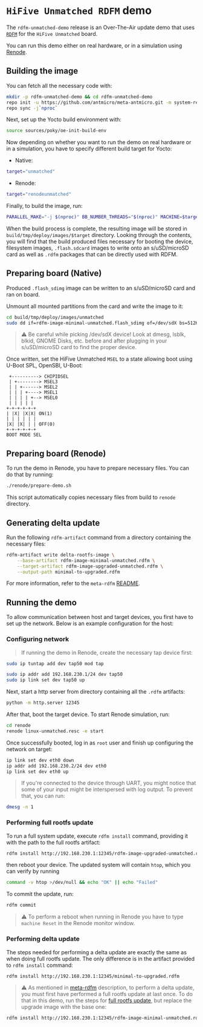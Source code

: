 # `HiFive Unmatched RDFM` demo

The `rdfm-unmatched-demo` release is an Over-The-Air update demo that uses [`RDFM`](https://github.com/antmicro/rdfm) for the `HiFive Unmatched` board.

You can run this demo either on real hardware, or in a simulation using [Renode](https://github.com/renode/renode).

## Building the image

You can fetch all the necessary code with:

<!-- name="fetch-sources"; transformer="echo "$TUTTEST_INPUT" | sed "/repo init/s/.*/& -b $CI_COMMIT_REF_NAME/" | sed "$ a repo forall meta-antmicro.git -c 'git checkout $CI_COMMIT_REF_NAME'"" -->
```sh
mkdir -p rdfm-unmatched-demo && cd rdfm-unmatched-demo
repo init -u https://github.com/antmicro/meta-antmicro.git -m system-releases/rdfm-unmatched-demo/manifest.xml
repo sync -j`nproc`
```

Next, set up the Yocto build environment with:
<!-- name="setup-yocto" -->
```sh
source sources/poky/oe-init-build-env
```

Now depending on whether you want to run the demo on real hardware or in a simulation,
you have to specify different build target for Yocto:

- Native:
<!-- name="target-native" -->
```sh
target="unmatched"
```

- Renode:
<!-- name="target-renode" -->
```sh
target="renodeunmatched"
```

Finally, to build the image, run:
<!-- name="build-image" -->
```sh
PARALLEL_MAKE="-j $(nproc)" BB_NUMBER_THREADS="$(nproc)" MACHINE=$target bitbake rdfm-image-minimal rdfm-image-upgraded
```

When the build process is complete, the resulting image will be stored in `build/tmp/deploy/images/$target` directory.
Looking through the contents, you will find that the build produced files necessary for booting the device,
filesystem images, `.flash.sdcard` images to write onto an s/uSD/microSD card as well as `.rdfm` packages
that can be directly used with RDFM.

## Preparing board (Native)

Produced `.flash_sdimg` image can be written to an s/uSD/microSD card and ran on board.

Unmount all mounted partitions from the card and write the image to it:
```sh
cd build/tmp/deploy/images/unmatched
sudo dd if=rdfm-image-minimal-unmatched.flash_sdimg of=/dev/sdX bs=512K iflag=fullblock oflag=direct conv=fsync status=progress
```
> :warning: Be careful while picking /dev/sdX device! Look at dmesg, lsblk, blkid, GNOME Disks, etc.
> before and after plugging in your s/uSD/microSD card to find the proper device.

Once written, set the HiFive Unmatched `MSEL` to a state allowing boot using U-Boot SPL, OpenSBI, U-Boot:
```
 +----------> CHIPIDSEL
 | +--------> MSEL3
 | | +------> MSEL2
 | | | +----> MSEL1
 | | | | +--> MSEL0
 | | | | |
+-+-+-+-+-+
| |X| |X|X| ON(1)
| | | | | |
|X| |X| | | OFF(0)
+-+-+-+-+-+
BOOT MODE SEL
```

## Preparing board (Renode)

To run the demo in Renode, you have to prepare necessary files.
You can do that by running:

<!-- name="copy-artifacts" -->
```sh
./renode/prepare-demo.sh
```

This script automatically copies necessary files from build to `renode` directory.

## Generating delta update

Run the following `rdfm-artifact` command from a directory containing the necessary files:

<!-- name="create-delta" -->
```sh
rdfm-artifact write delta-rootfs-image \
    --base-artifact rdfm-image-minimal-unmatched.rdfm \
    --target-artifact rdfm-image-upgraded-unmatched.rdfm \
    --output-path minimal-to-upgraded.rdfm
```

For more information, refer to the `meta-rdfm` [README](../../meta-rdfm/README.md#how-to-use).

## Running the demo

To allow communication between host and target devices, you first have to set up the network.
Below is an example configuration for the host:

### Configuring network

> If running the demo in Renode, create the necessary tap device first:
<!-- name="setup-tap" -->
```sh
sudo ip tuntap add dev tap50 mod tap
```

<!-- name="setup-host" -->
```sh
sudo ip addr add 192.168.230.1/24 dev tap50
sudo ip link set dev tap50 up
```

Next, start a http server from directory containing all the `.rdfm` artifacts:
<!-- name="start-server" -->
```sh
python -m http.server 12345
```

After that, boot the target device.
To start Renode simulation, run:
<!-- name="start-renode" -->
```sh
cd renode
renode linux-unmatched.resc -e start
```

Once successfully booted, log in as `root` user and finish up configuring the network on target:
<!-- name="setup-target" -->
```sh
ip link set dev eth0 down
ip addr add 192.168.230.2/24 dev eth0
ip link set dev eth0 up
```

> If you're connected to the device through UART,
> you might notice that some of your input might be interspersed
> with log output. To prevent that, you can run:
<!-- name="silence-logs" -->
```sh
dmesg -n 1
```

### Performing full rootfs update

To run a full system update, execute `rdfm install` command, providing it with the path to the full rootfs artifact:
<!-- name="update-full" -->
```sh
rdfm install http://192.168.230.1:12345/rdfm-image-upgraded-unmatched.rdfm
```
then reboot your device.
The updated system will contain `htop`, which you can verify by running
<!-- name="check-update" -->
```sh
command -v htop >/dev/null && echo "OK" || echo "Failed"
```

To commit the update, run:
<!-- name="commit-update" -->
```sh
rdfm commit
```

> :warning: To perform a reboot when running in Renode
> you have to type `machine Reset` in the Renode monitor window.

### Performing delta update

The steps needed for performing a delta update are exactly the same as when doing full rootfs update.
The only difference is in the artifact provided to `rdfm install` command:
<!-- name="update-delta" -->
```sh
rdfm install http://192.168.230.1:12345/minimal-to-upgraded.rdfm
```

> :warning: As mentioned in [meta-rdfm](../../meta-rdfm/README.md#generating-a-delta-update) description,
> to perform a delta update, you must first have performed a full rootfs update at last once.
> To do that in this demo, run the steps for [full rootfs update](#performing-full-rootfs-update),
> but replace the upgrade image with the base one:
<!-- name="update-same" -->
```sh
rdfm install http://192.168.230.1:12345/rdfm-image-minimal-unmatched.rdfm
```

